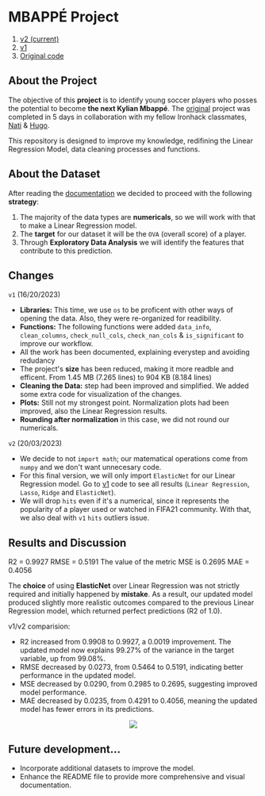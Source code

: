 # MBAPPÉ Project
1. [v2 (current)](https://github.com/isi-mube/iron-labs/blob/main/project-mbappe/project-mbapp%C3%A9.ipynb)
2. [v1](https://github.com/isi-mube/iron-labs/tree/main/project-mbappe)
3. [Original code](https://github.com/isi-mube/data_mid_bootcamp_project_FIFA_MoneyBall)

## About the Project
The objective of this **project** is to identify young soccer players who posses the potential to become **the next Kylian Mbappé**. The [original](https://github.com/isi-mube/data_mid_bootcamp_project_FIFA_MoneyBall) project was completed in 5 days in collaboration with my fellow Ironhack classmates, [Nati](https://github.com/natnaelfe) & [Hugo](https://github.com/HugoIronhack).

This repository is designed to improve my knowledge, redifining the Linear Regression Model, data cleaning processes and functions.

## About the Dataset
After reading the [documentation](https://www.kaggle.com/datasets/ekrembayar/fifa-21-complete-player-dataset?select=fifa21_male2.csv) we decided to proceed with the following **strategy**:

1. The majority of the data types are **numericals**, so we will work with that to make a Linear Regression model.
2. The **target** for our dataset it will be the `OVA` (overall score) of a player.
3. Through **Exploratory Data Analysis** we will identify the features that contribute to this prediction.

## Changes
`v1` (16/20/2023)
* **Libraries:** This time, we use `os` to be proficent with other ways of opening the data. Also, they were re-organized for readibility.
* **Functions:** The following functions were added `data_info`, `clean_columns`, `check_null_cols`, `check_nan_cols` & `is_significant` to improve our workflow.
* All the work has been documented, explaining everystep and avoiding redudancy
* The project's **size** has been reduced, making it more readble and efficent. From 1.45 MB (7.265 lines) to 904 KB (8.184 lines)
* **Cleaning the Data:** step had been improved and simplified. We added some extra code for visualization of the changes.
* **Plots:** Still not my strongest point. Normalization plots had been improved, also the Linear Regression results.
* **Rounding after normalization** in this case, we did not round our numericals.

`v2` (20/03/2023)
* We decide to not `import math`; our matematical operations come from `numpy` and we don't want unnecesary code.
* For this final version, we will only import `ElasticNet` for our Linear Regression model. Go to [v1](https://github.com/isi-mube/iron-labs/tree/main/project-mbappe) code to see all results (`Linear Regression`, `Lasso`, `Ridge` and `ElasticNet`).
* We will drop `hits` even if it's a numerical, since it represents the popularity of a player used or watched in FIFA21 community. With that, we also deal with `v1` `hits` outliers issue.

## Results and Discussion
R2 =  0.9927
RMSE =  0.5191
The value of the metric MSE is  0.2695
MAE =  0.4056

The **choice** of using **ElasticNet** over Linear Regression was not strictly required and initially happened by **mistake**. As a result, our updated model produced slightly more realistic outcomes compared to the previous Linear Regression model, which returned perfect predictions (R2 of 1.0).

v1/v2 comparision:
* R2 increased from 0.9908 to 0.9927, a 0.0019 improvement. The updated model now explains 99.27% of the variance in the target variable, up from 99.08%.
* RMSE decreased by 0.0273, from 0.5464 to 0.5191, indicating better performance in the updated model.
* MSE decreased by 0.0290, from 0.2985 to 0.2695, suggesting improved model performance.
* MAE decreased by 0.0235, from 0.4291 to 0.4056, meaning the updated model has fewer errors in its predictions.

<p align="center">
  <img src="https://i.ibb.co/4MWRKCs/226477449-8d283183-59e7-4352-b190-18b88a88d889.png"/>
</p>

## Future development...
* Incorporate additional datasets to improve the model.
* Enhance the README file to provide more comprehensive and visual documentation.
